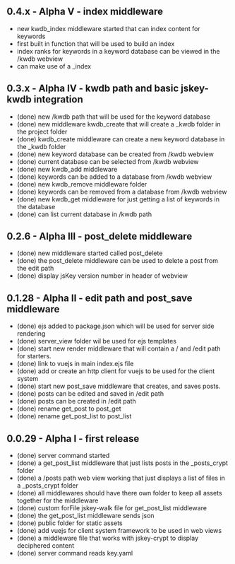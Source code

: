 ## 0.4.x - Alpha V - index middleware
  * new kwdb_index middleware started that can index content for keywords
  * first built in function that will be used to build an index
  * index ranks for keywords in a keyword database can be viewed in the /kwdb webview
  * can make use of a _index

## 0.3.x - Alpha IV - kwdb path and basic jskey-kwdb integration
  * (done) new /kwdb path that will be used for the keyword database
  * (done) new middleware kwdb_create that will create a _kwdb folder in the project folder
  * (done) kwdb_create middleware can create a new keyword database in the _kwdb folder
  * (done) new keyword database can be created from /kwdb webview
  * (done) current database can be selected from /kwdb webview
  * (done) new kwdb_add middleware 
  * (done) keywords can be added to a database from /kwdb webview
  * (done) new kwdb_remove middleware folder
  * (done) keywords can be removed from a database from /kwdb webview
  * (done) new kwdb_get middleware for just getting a list of keywords in the database
  * (done) can list current database in /kwdb path

## 0.2.6 - Alpha III - post_delete middleware
  * (done) new middleware started called post_delete
  * (done) the post_delete middleware can be used to delete a post from the edit path
  * (done) display jsKey version number in header of webview

## 0.1.28 - Alpha II - edit path and post_save middleware
  * (done) ejs added to package.json which will be used for server side rendering
  * (done) server_view folder wil be used for ejs templates
  * (done) start new render middleware that will contain a / and /edit path for starters.
  * (done) link to vuejs in main index.ejs file
  * (done) add or create an http client for vuejs to be used for the client system
  * (done) start new post_save middleware that creates, and saves posts.
  * (done) posts can be edited and saved in /edit path
  * (done) posts can be created in /edit path
  * (done) rename get_post to post_get
  * (done) rename get_post_list to post_list
  
## 0.0.29 - Alpha I - first release
  * (done) server command started
  * (done) a get_post_list middleware that just lists posts in the _posts_crypt folder
  * (done) a /posts path web view working that just displays a list of files in a _posts_crypt folder
  * (done) all middlewares should have there own folder to keep all assets together for the middleware
  * (done) custom forFile jskey-walk file for get_post_list middleware
  * (done) the get_post_list middleware sends json
  * (done) public folder for static assets
  * (done) add vuejs for client system framework to be used in web views
  * (done) a middleware file that works with jskey-crypt to display deciphered content
  * (done) server command reads key.yaml

